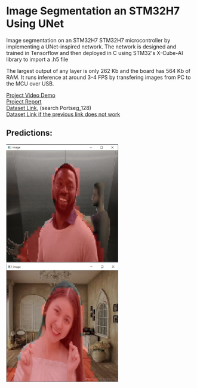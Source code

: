 # Image Segmentation an STM32H7 Using UNet
Image segmentation on an STM32H7 STM32H7 microcontroller by implementing a UNet-inspired network. The network is designed and trained in Tensorflow and then deployed in C using STM32's X-Cube-AI library to import a .h5 file
  
The largest output of any layer is only 262 Kb and the board has 564 Kb of RAM. It runs inference at around 3-4 FPS by transfering images from PC to the MCU over USB.
  
[Project Video Demo](https://youtu.be/YPcGJSoCRz8?si=xzU44AGaH6TY4_KT)  
[Project Report](https://drive.google.com/file/d/1XYlqI2QfMuekKod-7ds-QvBYevuGWSJv/view?usp=sharing)  
[Dataset Link](https://github.com/anilsathyan7/Portrait-Segmentation), (search Portseg_128)  
[Dataset Link if the previous link does not work](https://drive.google.com/file/d/1UBLzvcqvt_fin9Y-48I_-lWQYfYpt_6J/view)  

## Predictions:

<img src="https://github.com/hershey890/Image_Segmentation_STM32/blob/main/readme_img1.png" width=300>
<img src="https://github.com/hershey890/Image_Segmentation_STM32/blob/main/readme_img2.png" width=300>
